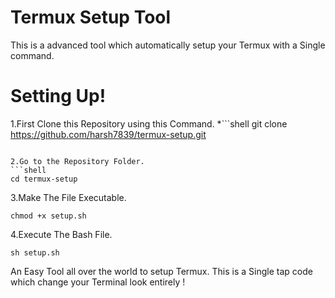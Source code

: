 # Termux Setup Tool
This is a advanced tool
which automatically setup your Termux
with a Single command.

# Setting Up!
1.First Clone this Repository using this Command.
*```shell
git clone https://github.com/harsh7839/termux-setup.git
```

2.Go to the Repository Folder.
```shell
cd termux-setup
```

3.Make The File Executable.
```shell
chmod +x setup.sh
```

4.Execute The Bash File.
```shell
sh setup.sh
```


An Easy Tool all over the world to setup Termux.
This is a Single tap code which change your Terminal look entirely !
